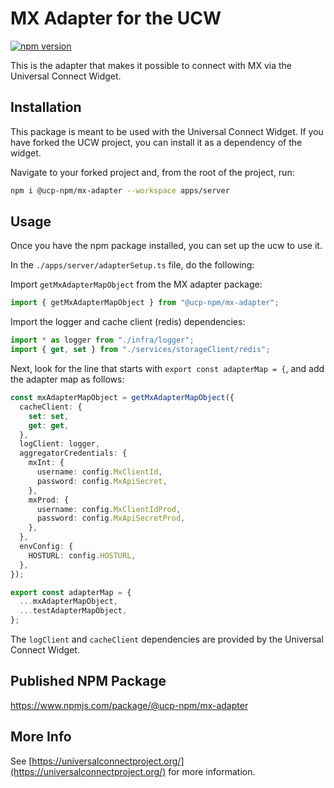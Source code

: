 # MX Adapter for the UCW

[![npm version](https://badge.fury.io/js/@ucp-npm%2Fmx-adapter.svg)](https://badge.fury.io/js/@ucp-npm%2Fsophtron-adapter)

This is the adapter that makes it possible to connect with MX via the Universal Connect Widget.

## Installation

This package is meant to be used with the Universal Connect Widget. If you have forked the UCW project, you can install it as a dependency of the widget.

Navigate to your forked project and, from the root of the project, run:

```bash
npm i @ucp-npm/mx-adapter --workspace apps/server
```
## Usage

Once you have the npm package installed, you can set up the ucw to use it.

In the `./apps/server/adapterSetup.ts` file, do the following:

Import `getMxAdapterMapObject` from the MX adapter package:

```typescript
import { getMxAdapterMapObject } from "@ucp-npm/mx-adapter";
```

Import the logger and cache client (redis) dependencies:

```typescript
import * as logger from "./infra/logger";
import { get, set } from "./services/storageClient/redis";
```

Next, look for the line that starts with `export const adapterMap = {`, and add the adapter map as follows:

```typescript
const mxAdapterMapObject = getMxAdapterMapObject({
  cacheClient: {
    set: set,
    get: get,
  },
  logClient: logger,
  aggregatorCredentials: {
    mxInt: {
      username: config.MxClientId,
      password: config.MxApiSecret,
    },
    mxProd: {
      username: config.MxClientIdProd,
      password: config.MxApiSecretProd,
    },
  },
  envConfig: {
    HOSTURL: config.HOSTURL,
  },
});

export const adapterMap = {
  ...mxAdapterMapObject,
  ...testAdapterMapObject,
};
````

The `logClient` and `cacheClient` dependencies are provided by the Universal Connect Widget.

## Published NPM Package

https://www.npmjs.com/package/@ucp-npm/mx-adapter

## More Info

See [https://universalconnectproject.org/](https://universalconnectproject.org/) for more information.
